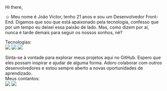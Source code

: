 Hi there,

:relaxed: Meu nome é João Victor, tenho 21 anos e sou um Desenvolvedor Front-End. Digamos que sou que está apaixonado pela tecnologia,
confesso que por um tempo eu deixei essa paixão de lado. Mas, como dizem por aí, nunca é tarde demais para seguir os nossos sonhos, né?
<br>

Tecnologias: 
<br>
<img src="https://img.shields.io/badge/HTML5-E34F26?style=for-the-badge&logo=html5&logoColor=white">
<img src="https://img.shields.io/badge/CSS-239120?&style=for-the-badge&logo=css3&logoColor=white">
<img src="https://img.shields.io/badge/JavaScript-F7DF1E?style=for-the-badge&logo=javascript&logoColor=black">
<br>

Sinta-se à vontade para explorar meus projetos aqui no GitHub. Espero que eles possam inspirar e ajudar de alguma forma.
Adoro colaborar com outros desenvolvedores e estou sempre aberto a novas oportunidades de aprendizado.
<br>
Meus contantos:
<br>
<a href="https://www.instagram.com/joaov3ct0r_/" alt="Instagram"><img src="https://img.shields.io/badge/Instagram-E4405F?style=for-the-badge&logo=instagram&logoColor=white"></a>
<a href="https://www.linkedin.com/in/joaov3ct0r-dev/" alt="Linkedin"><img src="https://img.shields.io/badge/LinkedIn-0077B5?style=for-the-badge&logo=linkedin&logoColor=white"></a>
